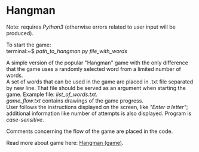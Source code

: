 # Hangman

Note: requires *Python3* (otherwise errors related to user input will be produced).

To start the game:<br />
terminal:~$ *path_to_hangman.py file_with_words*

A simple version of the popular "Hangman" game with the only difference that the game uses a randomly selected word from a limited number of words.<br /> 
A set of words that can be used in the game are placed in .txt file separated by new line. That file should be served as an argument when starting the game. Example file: *list_of_words.txt*. <br />
*game_flow.txt* contains drawings of the game progress. <br />
User follows the instructions displayed on the screen, like *"Enter a letter"*; additional information like number of attempts is also displayed. Program is *case-sensitive*.<br />

Comments concerning the flow of the game are placed in the code.

Read more about game here: [Hangman (game)](https://en.wikipedia.org/wiki/Hangman_(game)).
